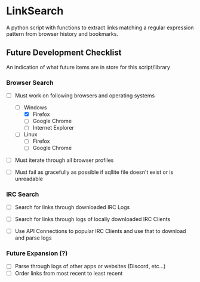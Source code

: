 # LinkSearch
 A python script with functions to extract links matching a regular expression pattern from browser history and bookmarks.

## Future Development Checklist
An indication of what future items are in store for this script/library

### Browser Search
- [ ] Must work on following browsers and operating systems
    - [ ] Windows
        - [x] Firefox
        - [ ] Google Chrome
        - [ ] Internet Explorer
    - [ ] Linux
        - [ ] Firefox
        - [ ] Google Chrome
- [ ] Must iterate through all browser profiles
- [ ] Must fail as gracefully as possible if sqllite file doesn't exist or is unreadable


### IRC Search
- [ ] Search for links through downloaded IRC Logs
- [ ] Search for links through logs of locally downloaded IRC Clients
- [ ] Use API Connections to popular IRC Clients and use that to download and parse logs


### Future Expansion (?)
- [ ] Parse through logs of other apps or websites (Discord, etc...)
- [ ] Order links from most recent to least recent